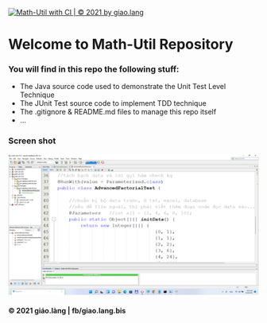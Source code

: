 [![Math-Util with CI | © 2021 by giao.lang](https://github.com/doit-now/math-util-1512/actions/workflows/math-util-ci.yml/badge.svg)](https://github.com/doit-now/math-util-1512/actions/workflows/math-util-ci.yml)

# Welcome to Math-Util Repository

### You will find in this repo the following stuff:
* The Java source code used to demonstrate the Unit Test Level Technique
* The JUnit Test source code to implement TDD technique
* The .gitignore & README.md files to manage this repo itself
* ...

### Screen shot
![The JUnit code with TDD](https://github.com/doit-now/math-util-1512/blob/main/images/math-util-intro.png)

#### © 2021 giáo.làng | fb/giao.lang.bis